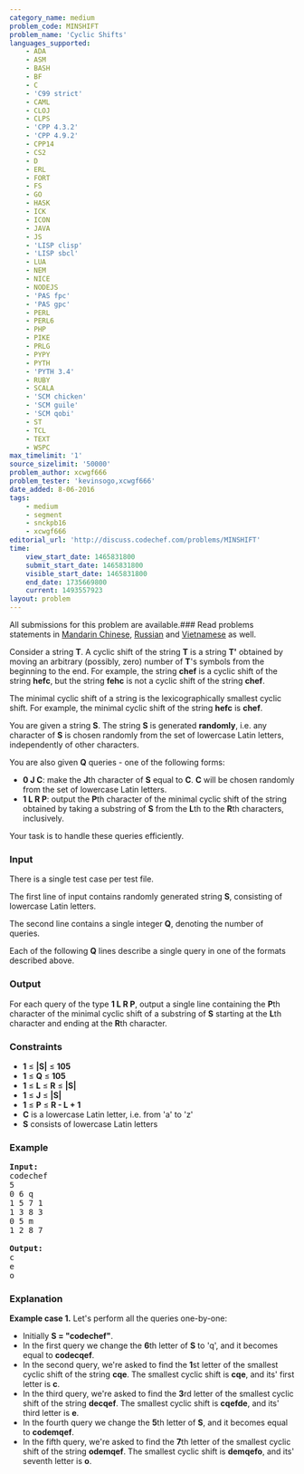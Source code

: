 ```yaml
---
category_name: medium
problem_code: MINSHIFT
problem_name: 'Cyclic Shifts'
languages_supported:
    - ADA
    - ASM
    - BASH
    - BF
    - C
    - 'C99 strict'
    - CAML
    - CLOJ
    - CLPS
    - 'CPP 4.3.2'
    - 'CPP 4.9.2'
    - CPP14
    - CS2
    - D
    - ERL
    - FORT
    - FS
    - GO
    - HASK
    - ICK
    - ICON
    - JAVA
    - JS
    - 'LISP clisp'
    - 'LISP sbcl'
    - LUA
    - NEM
    - NICE
    - NODEJS
    - 'PAS fpc'
    - 'PAS gpc'
    - PERL
    - PERL6
    - PHP
    - PIKE
    - PRLG
    - PYPY
    - PYTH
    - 'PYTH 3.4'
    - RUBY
    - SCALA
    - 'SCM chicken'
    - 'SCM guile'
    - 'SCM qobi'
    - ST
    - TCL
    - TEXT
    - WSPC
max_timelimit: '1'
source_sizelimit: '50000'
problem_author: xcwgf666
problem_tester: 'kevinsogo,xcwgf666'
date_added: 8-06-2016
tags:
    - medium
    - segment
    - snckpb16
    - xcwgf666
editorial_url: 'http://discuss.codechef.com/problems/MINSHIFT'
time:
    view_start_date: 1465831800
    submit_start_date: 1465831800
    visible_start_date: 1465831800
    end_date: 1735669800
    current: 1493557923
layout: problem
---
```

All submissions for this problem are available.###  Read problems statements in [Mandarin Chinese](http://www.codechef.com/download/translated/SNCKPB16/mandarin/MINSHIFT.pdf), [Russian](http://www.codechef.com/download/translated/SNCKPB16/russian/MINSHIFT.pdf) and [Vietnamese](http://www.codechef.com/download/translated/SNCKPB16/vietnamese/MINSHIFT.pdf) as well.

Consider a string **T**. A cyclic shift of the string **T** is a string **T'** obtained by moving an arbitrary (possibly, zero) number of **T**'s symbols from the beginning to the end. For example, the string **chef** is a cyclic shift of the string **hefc**, but the string **fehc** is not a cyclic shift of the string **chef**.

The minimal cyclic shift of a string is the lexicographically smallest cyclic shift. For example, the minimal cyclic shift of the string **hefc** is **chef**.

You are given a string **S**. The string **S** is generated **randomly**, i.e. any character of **S** is chosen randomly from the set of lowercase Latin letters, independently of other characters.

You are also given **Q** queries - one of the following forms:

- **0 J C**: make the **J**th character of **S** equal to **C**. **C** will be chosen randomly from the set of lowercase Latin letters.
- **1 L R P**: output the **P**th character of the minimal cyclic shift of the string obtained by taking a substring of **S** from the **L**th to the **R**th characters, inclusively.

Your task is to handle these queries efficiently.

### Input

There is a single test case per test file.

The first line of input contains randomly generated string **S**, consisting of lowercase Latin letters.

The second line contains a single integer **Q**, denoting the number of queries.

Each of the following **Q** lines describe a single query in one of the formats described above.

### Output

For each query of the type **1 L R P**, output a single line containing the **P**th character of the minimal cyclic shift of a substring of **S** starting at the **L**th character and ending at the **R**th character.

### Constraints

- **1** ≤ **|S|** ≤ **105**
- **1** ≤ **Q** ≤ **105**
- **1** ≤ **L** ≤ **R** ≤ **|S|**
- **1** ≤ **J** ≤ **|S|**
- **1** ≤ **P** ≤ **R - L + 1**
- **C** is a lowercase Latin letter, i.e. from 'a' to 'z'
- **S** consists of lowercase Latin letters

### Example

<pre><b>Input:</b>
<tt>codechef
5
0 6 q
1 5 7 1
1 3 8 3
0 5 m
1 2 8 7</tt>

<b>Output:</b>
<tt>c
e
o</tt>
</pre>
### Explanation

**Example case 1.** Let's perform all the queries one-by-one:

- Initially **S = "codechef"**.
- In the first query we change the **6**th letter of **S** to 'q', and it becomes equal to **codecqef**.
- In the second query, we're asked to find the **1**st letter of the smallest cyclic shift of the string **cqe**. The smallest cyclic shift is **cqe**, and its' first letter is **c**.
- In the third query, we're asked to find the **3**rd letter of the smallest cyclic shift of the string **decqef**. The smallest cyclic shift is **cqefde**, and its' third letter is **e**.
- In the fourth query we change the **5**th letter of **S**, and it becomes equal to **codemqef**.
- In the fifth query, we're asked to find the **7**th letter of the smallest cyclic shift of the string **odemqef**. The smallest cyclic shift is **demqefo**, and its' seventh letter is **o**.
